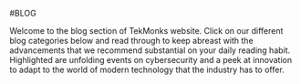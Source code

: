 #BLOG

Welcome to the blog section of TekMonks website. Click on our different blog categories below and read through to keep abreast with the advancements that we recommend substantial on your daily reading habit. Highlighted are unfolding events on cybersecurity and a peek at innovation to adapt to the world of modern technology that the industry has to offer.  

